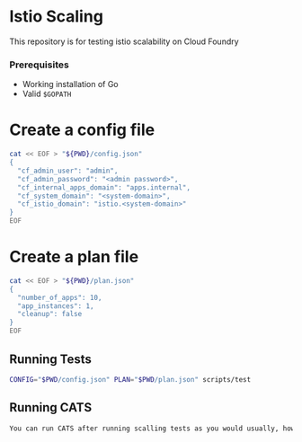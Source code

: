# Istio Scaling
This repository is for testing istio scalability on Cloud Foundry 

### Prerequisites
- Working installation of Go
- Valid `$GOPATH`

# Create a config file
```sh
cat << EOF > "${PWD}/config.json"
{
  "cf_admin_user": "admin",
  "cf_admin_password": "<admin password>",
  "cf_internal_apps_domain": "apps.internal",
  "cf_system_domain": "<system-domain>",
  "cf_istio_domain": "istio.<system-domain>"
}
EOF
```

# Create a plan file
```sh
cat << EOF > "${PWD}/plan.json"
{
  "number_of_apps": 10,
  "app_instances": 1,
  "cleanup": false
}
EOF
```

## Running Tests
```sh
CONFIG="$PWD/config.json" PLAN="$PWD/plan.json" scripts/test
```
## Running CATS
```sh
You can run CATS after running scalling tests as you would usually, however be sure to the set the flag cleanup in the plan file to false and manually delete your org.
```
